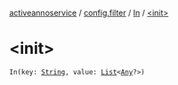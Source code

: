 [activeannoservice](../../index.md) / [config.filter](../index.md) / [In](index.md) / [&lt;init&gt;](./-init-.md)

# &lt;init&gt;

`In(key: `[`String`](https://kotlinlang.org/api/latest/jvm/stdlib/kotlin/-string/index.html)`, value: `[`List`](https://kotlinlang.org/api/latest/jvm/stdlib/kotlin.collections/-list/index.html)`<`[`Any`](https://kotlinlang.org/api/latest/jvm/stdlib/kotlin/-any/index.html)`?>)`